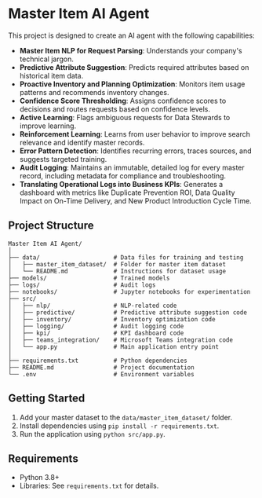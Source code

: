 # Master Item AI Agent

This project is designed to create an AI agent with the following capabilities:

- **Master Item NLP for Request Parsing**: Understands your company's technical jargon.
- **Predictive Attribute Suggestion**: Predicts required attributes based on historical item data.
- **Proactive Inventory and Planning Optimization**: Monitors item usage patterns and recommends inventory changes.
- **Confidence Score Thresholding**: Assigns confidence scores to decisions and routes requests based on confidence levels.
- **Active Learning**: Flags ambiguous requests for Data Stewards to improve learning.
- **Reinforcement Learning**: Learns from user behavior to improve search relevance and identify master records.
- **Error Pattern Detection**: Identifies recurring errors, traces sources, and suggests targeted training.
- **Audit Logging**: Maintains an immutable, detailed log for every master record, including metadata for compliance and troubleshooting.
- **Translating Operational Logs into Business KPIs**: Generates a dashboard with metrics like Duplicate Prevention ROI, Data Quality Impact on On-Time Delivery, and New Product Introduction Cycle Time.

## Project Structure
```
Master Item AI Agent/
│
├── data/                     # Data files for training and testing
│   ├── master_item_dataset/  # Folder for master item dataset
│   └── README.md             # Instructions for dataset usage
├── models/                   # Trained models
├── logs/                     # Audit logs
├── notebooks/                # Jupyter notebooks for experimentation
├── src/
│   ├── nlp/                  # NLP-related code
│   ├── predictive/           # Predictive attribute suggestion code
│   ├── inventory/            # Inventory optimization code
│   ├── logging/              # Audit logging code
│   ├── kpi/                  # KPI dashboard code
│   ├── teams_integration/    # Microsoft Teams integration code
│   └── app.py                # Main application entry point
│
├── requirements.txt          # Python dependencies
├── README.md                 # Project documentation
└── .env                      # Environment variables
```

## Getting Started
1. Add your master dataset to the `data/master_item_dataset/` folder.
2. Install dependencies using `pip install -r requirements.txt`.
3. Run the application using `python src/app.py`.

## Requirements
- Python 3.8+
- Libraries: See `requirements.txt` for details.
